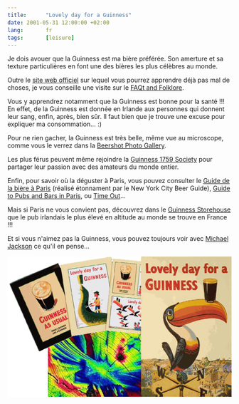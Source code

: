 ```yaml
--- 
title:      "Lovely day for a Guinness" 
date: 2001-05-31 12:00:00 +02:00
lang:       fr 
tags:       [leisure]
---
```


Je dois avouer que la Guinness est ma bière préférée. Son amerture et sa texture particulières en font une des bières les plus célèbres au monde.

Outre le [site web officiel](http://www.guinness.com/) sur lequel vous pourrez apprendre déjà pas mal de choses, je vous conseille une visite sur le [FAQt and Folklore](http://www.ivo.se/guinness/).

Vous y apprendrez notamment que la Guinness est bonne pour la santé !!! En effet, de la Guinness est donnée en Irlande aux personnes qui donnent leur sang, enfin, après, bien sûr. Il faut bien que je trouve une excuse pour expliquer ma consommation… :)

Pour ne rien gacher, la Guinness est très belle, même vue au microscope, comme vous le verrez dans la [Beershot Photo Gallery](http://micro.magnet.fsu.edu/beershots/index.html).

Les plus férus peuvent même rejoindre la [Guinness 1759 Society](http://www.1759society.com/) pour partager leur passion avec des amateurs du monde entier.

Enfin, pour savoir où la déguster à Paris, vous pouvez consulter le [Guide de la bière à Paris](http://www.nycbeer.org/paris/drinking.html) (réalisé étonnament par le New York City Beer Guide), [Guide to Pubs and Bars in Paris](http://www.parispubs.com/), ou [Time Out](http://www.timeout.com/paris/eat/bars_and_pubs.html)…

Mais si Paris ne vous convient pas, découvrez dans le [Guinness Storehouse](http://www.guinnessstorehouse.com/) que le pub irlandais le plus élevé en altitude au monde se trouve en France !!!

Et si vous n'aimez pas la Guinness, vous pouvez toujours voir avec [Michael Jackson](http://www.beerhunter.com/) ce qu'il en pense…

![](guinness.png)
